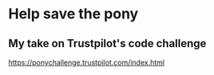# Help save the pony
## My take on Trustpilot's code challenge
https://ponychallenge.trustpilot.com/index.html